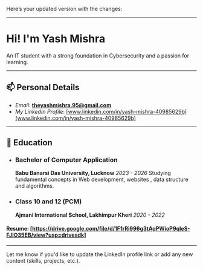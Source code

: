 Here’s your updated version with the changes:

---

# Hi! I'm **Yash Mishra**

An IT student with a strong foundation in Cybersecurity and a passion for learning.

---

## 📫 Personal Details

* *Email*: **[theyashmishra.95@gmail.com](mailto:theyashmishra.95@gmail.com)**
* *My LinkedIn Profile*: [www.linkedin.com/in/yash-mishra-40985629b](www.linkedin.com/in/yash-mishra-40985629b)

---

## 🏫 Education

* ### Bachelor of Computer Application 

  **Babu Banarsi Das University, Lucknow**
  *2023 - 2026*
  Studying fundamental concepts in Web development, websites , data structure and algorithms.
* ### Class 10 and 12 (PCM)

  **Ajmani International School, Lakhimpur Kheri**
  *2020 - 2022*

#### Resume: [https://drive.google.com/file/d/1F1rRi996g3tAqPWioP9qleS-FJIO35EB/view?usp=drivesdk]

---

Let me know if you'd like to update the LinkedIn profile link or add any new content (skills, projects, etc.).
